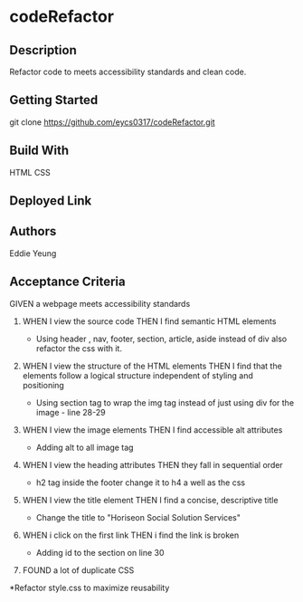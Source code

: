 # codeRefactor

## Description

Refactor code to meets accessibility standards and clean code.

## Getting Started

git clone https://github.com/eycs0317/codeRefactor.git

## Build With
  HTML
  CSS

## Deployed Link

## Authors
Eddie Yeung

## Acceptance Criteria

GIVEN a webpage meets accessibility standards

1. WHEN I view the source code
   THEN I find semantic HTML elements

   * Using header , nav, footer, section, article, aside instead of div
   also refactor the css with it.

2. WHEN I view the structure of the HTML elements
   THEN I find that the elements follow a logical structure independent of styling and positioning

    * Using section tag to wrap the img tag instead of just using div for the image - line 28-29

3. WHEN I view the image elements
   THEN I find accessible alt attributes

    * Adding alt to all image tag

4. WHEN I view the heading attributes
   THEN they fall in sequential order

    * h2 tag inside the footer change it to h4 a well as the css

5. WHEN I view the title element
   THEN I find a concise, descriptive title

   * Change the title to "Horiseon Social Solution Services"

6. WHEN i click on the first link
   THEN i find the link is broken

   * Adding id to the section on line 30

7. FOUND a lot of duplicate CSS

*Refactor style.css to maximize reusability




